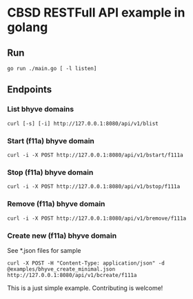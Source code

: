 # CBSD RESTFull API example in golang

## Run

```shell script
go run ./main.go [ -l listen]
```

## Endpoints

### List bhyve domains

```shell script
curl [-s] [-i] http://127.0.0.1:8080/api/v1/blist
```

### Start (f11a) bhyve domain

```shell script
curl -i -X POST http://127.0.0.1:8080/api/v1/bstart/f111a
```

### Stop (f11a) bhyve domain

```shell script
curl -i -X POST http://127.0.0.1:8080/api/v1/bstop/f111a
```

### Remove (f11a) bhyve domain

```shell script
curl -i -X POST http://127.0.0.1:8080/api/v1/bremove/f111a
```

### Create new (f11a) bhyve domain
See *.json files for sample

```shell script
curl -X POST -H "Content-Type: application/json" -d @examples/bhyve_create_minimal.json http://127.0.0.1:8080/api/v1/bcreate/f111a
```

This is a just simple example. Contributing is welcome!
